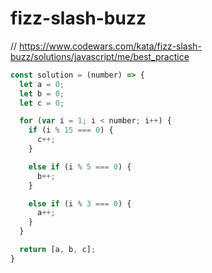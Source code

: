 # fizz-slash-buzz
// https://www.codewars.com/kata/fizz-slash-buzz/solutions/javascript/me/best_practice


```javascript
const solution = (number) => {
  let a = 0;
  let b = 0;
  let c = 0;

  for (var i = 1; i < number; i++) {
    if (i % 15 === 0) {
      c++;
    }

    else if (i % 5 === 0) {
      b++;
    }

    else if (i % 3 === 0) {
      a++;
    }
  }

  return [a, b, c];
}
```
